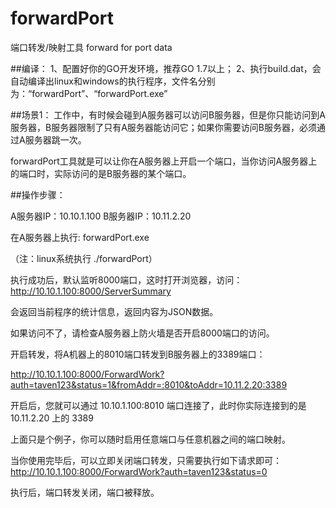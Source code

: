 # forwardPort
端口转发/映射工具 forward for port data

##编译：
1、配置好你的GO开发环境，推荐GO 1.7以上；
2、执行build.dat，会自动编译出linux和windows的执行程序，文件名分别为：“forwardPort”、“forwardPort.exe”


##场景1：
工作中，有时候会碰到A服务器可以访问B服务器，但是你只能访问到A服务器，B服务器限制了只有A服务器能访问它；如果你需要访问B服务器，必须通过A服务器跳一次。

forwardPort工具就是可以让你在A服务器上开启一个端口，当你访问A服务器上的端口时，实际访问的是B服务器的某个端口。

##操作步骤：

  A服务器IP：10.10.1.100
  B服务器IP：10.11.2.20

  在A服务器上执行:
  forwardPort.exe

  （注：linux系统执行 ./forwardPort）

  执行成功后，默认监听8000端口，这时打开浏览器，访问：http://10.10.1.100:8000/ServerSummary

  会返回当前程序的统计信息，返回内容为JSON数据。

  如果访问不了，请检查A服务器上防火墙是否开启8000端口的访问。


  开启转发，将A机器上的8010端口转发到B服务器上的3389端口：


  http://10.10.1.100:8000/ForwardWork?auth=taven123&status=1&fromAddr=:8010&toAddr=10.11.2.20:3389

  开启后，您就可以通过 10.10.1.100:8010 端口连接了，此时你实际连接到的是 10.11.2.20 上的 3389


上面只是个例子，你可以随时启用任意端口与任意机器之间的端口映射。

当你使用完毕后，可以立即关闭端口转发，只需要执行如下请求即可：
  http://10.10.1.100:8000/ForwardWork?auth=taven123&status=0

执行后，端口转发关闭，端口被释放。









